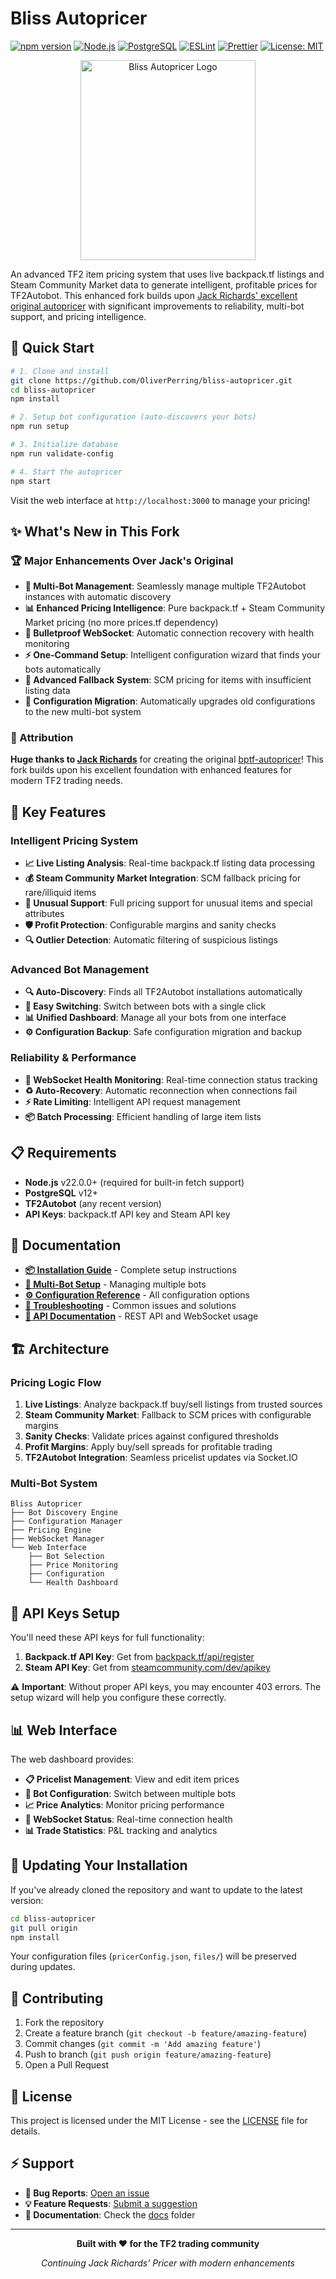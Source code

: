 # Bliss Autopricer

[![npm version](https://img.shields.io/npm/v/pg-promise?label=pg-promise)](https://www.npmjs.com/package/pg-promise)
[![Node.js](https://img.shields.io/badge/node-%3E=22.0.0-brightgreen)](https://nodejs.org/)
[![PostgreSQL](https://img.shields.io/badge/PostgreSQL-%3E=12-blue)](https://www.postgresql.org/)
[![ESLint](https://img.shields.io/badge/code_style-ESLint-blueviolet)](https://eslint.org/)
[![Prettier](https://img.shields.io/badge/code_style-Prettier-ff69b4)](https://prettier.io/)
[![License: MIT](https://img.shields.io/badge/License-MIT-yellow.svg)](LICENSE)

<div align="center">
  <img src="https://github.com/jack-richards/bptf-autopricer/assets/58331725/203fe808-30ff-4d7d-868c-a3ef6d31497d" alt="Bliss Autopricer Logo" style="width: 280px; height: 320px;">
</div>

An advanced TF2 item pricing system that uses live backpack.tf listings and Steam Community Market data to generate intelligent, profitable prices for TF2Autobot. This enhanced fork builds upon [Jack Richards' excellent original autopricer](https://github.com/jack-richards/bptf-autopricer) with significant improvements to reliability, multi-bot support, and pricing intelligence.

## 🚀 Quick Start

```bash
# 1. Clone and install
git clone https://github.com/OliverPerring/bliss-autopricer.git
cd bliss-autopricer
npm install

# 2. Setup bot configuration (auto-discovers your bots)
npm run setup

# 3. Initialize database
npm run validate-config

# 4. Start the autopricer
npm start
```

Visit the web interface at `http://localhost:3000` to manage your pricing!

## ✨ What's New in This Fork

### 🏆 Major Enhancements Over Jack's Original

- **🤖 Multi-Bot Management**: Seamlessly manage multiple TF2Autobot instances with automatic discovery
- **📊 Enhanced Pricing Intelligence**: Pure backpack.tf + Steam Community Market pricing (no more prices.tf dependency)
- **🔄 Bulletproof WebSocket**: Automatic connection recovery with health monitoring
- **⚡ One-Command Setup**: Intelligent configuration wizard that finds your bots automatically
- **🎯 Advanced Fallback System**: SCM pricing for items with insufficient listing data
- **💾 Configuration Migration**: Automatically upgrades old configurations to the new multi-bot system

### 🙏 Attribution

**Huge thanks to [Jack Richards](https://github.com/jack-richards)** for creating the original [bptf-autopricer](https://github.com/jack-richards/bptf-autopricer)! This fork builds upon his excellent foundation with enhanced features for modern TF2 trading needs.

## 🎯 Key Features

### Intelligent Pricing System

- **📈 Live Listing Analysis**: Real-time backpack.tf listing data processing
- **💰 Steam Community Market Integration**: SCM fallback pricing for rare/illiquid items
- **🎪 Unusual Support**: Full pricing support for unusual items and special attributes
- **🛡️ Profit Protection**: Configurable margins and sanity checks
- **🔍 Outlier Detection**: Automatic filtering of suspicious listings

### Advanced Bot Management

- **🔍 Auto-Discovery**: Finds all TF2Autobot installations automatically
- **🔄 Easy Switching**: Switch between bots with a single click
- **📊 Unified Dashboard**: Manage all your bots from one interface
- **⚙️ Configuration Backup**: Safe configuration migration and backup

### Reliability & Performance

- **🔌 WebSocket Health Monitoring**: Real-time connection status tracking
- **♻️ Auto-Recovery**: Automatic reconnection when connections fail
- **⚡ Rate Limiting**: Intelligent API request management
- **📦 Batch Processing**: Efficient handling of large item lists

## 📋 Requirements

- **Node.js** v22.0.0+ (required for built-in fetch support)
- **PostgreSQL** v12+
- **TF2Autobot** (any recent version)
- **API Keys**: backpack.tf API key and Steam API key

## 📖 Documentation

- **[📦 Installation Guide](docs/INSTALLATION.md)** - Complete setup instructions
- **[🤖 Multi-Bot Setup](docs/MULTI-BOT.md)** - Managing multiple bots
- **[⚙️ Configuration Reference](docs/CONFIGURATION.md)** - All configuration options
- **[🔧 Troubleshooting](docs/TROUBLESHOOTING.md)** - Common issues and solutions
- **[📡 API Documentation](docs/API.md)** - REST API and WebSocket usage

## 🏗️ Architecture

### Pricing Logic Flow

1. **Live Listings**: Analyze backpack.tf buy/sell listings from trusted sources
2. **Steam Community Market**: Fallback to SCM prices with configurable margins
3. **Sanity Checks**: Validate prices against configured thresholds
4. **Profit Margins**: Apply buy/sell spreads for profitable trading
5. **TF2Autobot Integration**: Seamless pricelist updates via Socket.IO

### Multi-Bot System

```
Bliss Autopricer
├── Bot Discovery Engine
├── Configuration Manager
├── Pricing Engine
├── WebSocket Manager
└── Web Interface
    ├── Bot Selection
    ├── Price Monitoring
    ├── Configuration
    └── Health Dashboard
```

## 🔧 API Keys Setup

You'll need these API keys for full functionality:

1. **Backpack.tf API Key**: Get from [backpack.tf/api/register](https://backpack.tf/api/register)
2. **Steam API Key**: Get from [steamcommunity.com/dev/apikey](https://steamcommunity.com/dev/apikey)

⚠️ **Important**: Without proper API keys, you may encounter 403 errors. The setup wizard will help you configure these correctly.

## 📊 Web Interface

The web dashboard provides:

- **📋 Pricelist Management**: View and edit item prices
- **🤖 Bot Configuration**: Switch between multiple bots
- **📈 Price Analytics**: Monitor pricing performance
- **🔗 WebSocket Status**: Real-time connection health
- **📊 Trade Statistics**: P&L tracking and analytics

## 🔄 Updating Your Installation

If you've already cloned the repository and want to update to the latest version:

```bash
cd bliss-autopricer
git pull origin
npm install
```

Your configuration files (`pricerConfig.json`, `files/`) will be preserved during updates.

## 🤝 Contributing

1. Fork the repository
2. Create a feature branch (`git checkout -b feature/amazing-feature`)
3. Commit changes (`git commit -m 'Add amazing feature'`)
4. Push to branch (`git push origin feature/amazing-feature`)
5. Open a Pull Request

## 📄 License

This project is licensed under the MIT License - see the [LICENSE](LICENSE) file for details.

## ⚡ Support

- **🐛 Bug Reports**: [Open an issue](https://github.com/OliverPerring/bliss-autopricer/issues)
- **💡 Feature Requests**: [Submit a suggestion](https://github.com/OliverPerring/bliss-autopricer/issues)
- **📖 Documentation**: Check the [docs](docs/) folder

---

<div align="center">

**Built with ❤️ for the TF2 trading community**

_Continuing Jack Richards' Pricer with modern enhancements_

</div>
